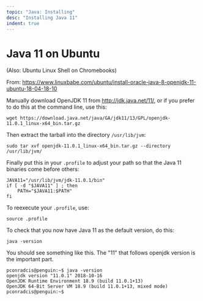 ```yaml
---
topic: "Java: Installing"
desc: "Installing Java 11"
indent: true
---
```


# Java 11 on Ubuntu

(Also: Ubuntu Linux Shell on  Chromebooks)

From: <https://www.linuxbabe.com/ubuntu/install-oracle-java-8-openjdk-11-ubuntu-18-04-18-10>

Manually download OpenJDK 11 from <http://jdk.java.net/11/>, or if you prefer to do this at the command line, use 
this:

```
wget https://download.java.net/java/GA/jdk11/13/GPL/openjdk-11.0.1_linux-x64_bin.tar.gz
```

Then extract the tarball into the directory `/usr/lib/jvm`:

```
sudo tar xvf openjdk-11.0.1_linux-x64_bin.tar.gz --directory /usr/lib/jvm/
```

Finally put this in your `.profile` to adjust your path so that the Java 11 binaries come before others:

```
JAVA11="/usr/lib/jvm/jdk-11.0.1/bin"
if [ -d "$JAVA11" ] ; then
    PATH="$JAVA11:$PATH"
fi
```

To reexecute your `.profile`, use:

```
source .profile
```

To check that you now have Java 11 as the default version, do this:

```
java -version
```

You should see something like this.   The "11" that follows openjdk version is the important part.

```
pconradcis@penguin:~$ java -version
openjdk version "11.0.1" 2018-10-16
OpenJDK Runtime Environment 18.9 (build 11.0.1+13)
OpenJDK 64-Bit Server VM 18.9 (build 11.0.1+13, mixed mode)
pconradcis@penguin:~$ 
```
